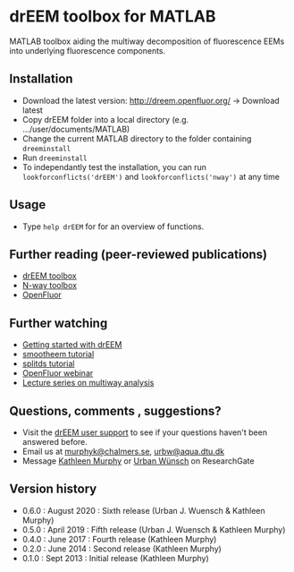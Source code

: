 # drEEM toolbox for MATLAB
MATLAB toolbox aiding the multiway decomposition of fluorescence EEMs into underlying fluorescence components.

## Installation
- Download the latest version: http://dreem.openfluor.org/ -> Download latest
- Copy drEEM folder into a local directory (e.g. .../user/documents/MATLAB)
- Change the current MATLAB directory to the folder containing `dreeminstall`
- Run `dreeminstall`
- To independantly test the installation, you can run `lookforconflicts('drEEM')` and `lookforconflicts('nway')` at any time

## Usage
- Type `help drEEM` for for an overview of functions.

## Further reading (peer-reviewed publications)
- [drEEM toolbox](https://doi.org/10.1039/c3ay41160e)
- [N-way toolbox](https://doi.org/10.1016/S0169-7439(00)00071-X)
- [OpenFluor](https://doi.org/10.1039/C3AY41935E)

## Further watching
- [Getting started with drEEM](http://bit.ly/2wXCdKW)
- [smootheem tutorial](http://bit.ly/2IytZOI)
- [splitds tutorial](http://bit.ly/2ICxXlo)
- [OpenFluor webinar](https://www.youtube.com/watch?v=oKC5yt4v0BA)
- [Lecture series on multiway analysis](https://www.youtube.com/watch?v=_gIb6PzBEc4&list=PL4L59zaizb3E-Pgp-f90iKHdQQi15JJoL)

## Questions, comments , suggestions?
- Visit the [drEEM user support](https://www.researchgate.net/project/drEEM-user-support) to see if your questions haven't been answered before.
- Email us at murphyk@chalmers.se, urbw@aqua.dtu.dk
- Message [Kathleen Murphy](https://www.researchgate.net/profile/Kathleen_Murphy15) or [Urban Wünsch](https://www.researchgate.net/profile/Urban_Wuensch) on ResearchGate

## Version history
- 0.6.0 : August 2020 : Sixth release (Urban J. Wuensch & Kathleen Murphy)
- 0.5.0 : April  2019 : Fifth release (Urban J. Wuensch & Kathleen Murphy)
- 0.4.0 : June   2017 : Fourth release (Kathleen Murphy)
- 0.2.0 : June   2014 : Second release (Kathleen Murphy)
- 0.1.0 : Sept   2013 : Initial release (Kathleen Murphy)